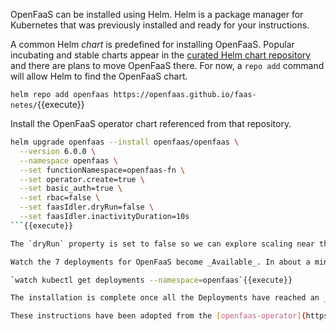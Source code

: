 OpenFaaS can be installed using Helm. Helm is a package manager for Kubernetes that was previously installed and ready for your instructions.

A common Helm _chart_ is predefined for installing OpenFaaS. Popular incubating and stable charts appear in the [curated Helm chart repository](https://github.com/kubernetes/charts) and there are plans to move OpenFaaS there. For now, a `repo add` command will allow Helm to find the OpenFaaS chart.

`helm repo add openfaas https://openfaas.github.io/faas-netes/`{{execute}}

Install the OpenFaaS operator chart referenced from that repository.

```bash
helm upgrade openfaas --install openfaas/openfaas \
  --version 6.0.0 \
  --namespace openfaas \
  --set functionNamespace=openfaas-fn \
  --set operator.create=true \
  --set basic_auth=true \
  --set rbac=false \
  --set faasIdler.dryRun=false \
  --set faasIdler.inactivityDuration=10s
```{{execute}}

The `dryRun` property is set to false so we can explore scaling near the end of this course.

Watch the 7 deployments for OpenFaaS become _Available_. In about a minute all the _Available_ status column will turn from 0 to 1 as each deployment becomes active.

`watch kubectl get deployments --namespace=openfaas`{{execute}}

The installation is complete once all the Deployments have reached an _Available_ state of 1. Use this `clear`{{execute interrupt}} to break out of the watch or press <kbd>Ctrl</kbd>+<kbd>C</kbd>.

These instructions have been adopted from the [openfaas-operator](https://github.com/openfaas-incubator/openfaas-operator).

